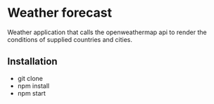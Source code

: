 # Weather forecast
Weather application that calls the openweathermap api to render the conditions of supplied countries and cities.


## Installation


* git clone
* npm install
* npm start

